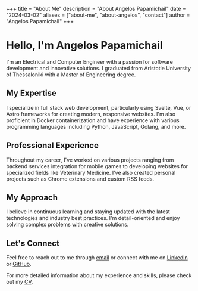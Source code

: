 +++
title = "About Me"
description = "About Angelos Papamichail"
date = "2024-03-02"
aliases = ["about-me", "about-angelos", "contact"]
author = "Angelos Papamichail"
+++

# Hello, I'm Angelos Papamichail

I'm an Electrical and Computer Engineer with a passion for software development and innovative solutions. I graduated from Aristotle University of Thessaloniki with a Master of Engineering degree.

## My Expertise

I specialize in full stack web development, particularly using Svelte, Vue, or Astro frameworks for creating modern, responsive websites. I'm also proficient in Docker containerization and have experience with various programming languages including Python, JavaScript, Golang, and more.

## Professional Experience

Throughout my career, I've worked on various projects ranging from backend services integration for mobile games to developing websites for specialized fields like Veterinary Medicine. I've also created personal projects such as Chrome extensions and custom RSS feeds.

## My Approach

I believe in continuous learning and staying updated with the latest technologies and industry best practices. I'm detail-oriented and enjoy solving complex problems with creative solutions.

## Let's Connect

Feel free to reach out to me through [email](mailto:angelos.papamichail@gmail.com) or connect with me on [LinkedIn](https://www.linkedin.com/in/angelos-papamichail/-) or [GitHub](https://github.com/angelospk).

For more detailed information about my experience and skills, please check out my [CV](/cv/). 
